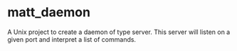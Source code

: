 # matt_daemon

A Unix project to create a daemon of type server. This server will listen on a given port and interpret a list of commands.
